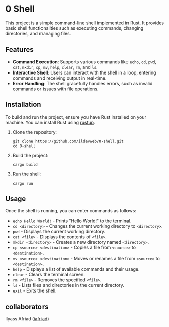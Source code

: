 # 0 Shell

This project is a simple command-line shell implemented in Rust. It provides basic shell functionalities such as executing commands, changing directories, and managing files.

## Features

- **Command Execution**: Supports various commands like `echo`, `cd`, `pwd`, `cat`, `mkdir`, `cp`, `mv`, `help`, `clear`, `rm`, and `ls`.
- **Interactive Shell**: Users can interact with the shell in a loop, entering commands and receiving output in real-time.
- **Error Handling**: The shell gracefully handles errors, such as invalid commands or issues with file operations.

## Installation

To build and run the project, ensure you have Rust installed on your machine. You can install Rust using [rustup](https://rustup.rs/).

1. Clone the repository:
   ```
   git clone https://github.com/ildevweb/0-shell.git
   cd 0-shell
   ```

2. Build the project:
   ```
   cargo build
   ```

3. Run the shell:
   ```
   cargo run
   ```

## Usage

Once the shell is running, you can enter commands as follows:

- `echo Hello World!` - Prints "Hello World!" to the terminal.
- `cd <directory>` - Changes the current working directory to `<directory>`.
- `pwd` - Displays the current working directory.
- `cat <file>` - Displays the contents of `<file>`.
- `mkdir <directory>` - Creates a new directory named `<directory>`.
- `cp <source> <destination>` - Copies a file from `<source>` to `<destination>`.
- `mv <source> <destination>` - Moves or renames a file from `<source>` to `<destination>`.
- `help` - Displays a list of available commands and their usage.
- `clear` - Clears the terminal screen.
- `rm <file>` - Removes the specified `<file>`.
- `ls` - Lists files and directories in the current directory.
- `exit` - Exits the shell.

## collaborators

Ilyass Afriad ([iafriad](https://github.com/ildevweb/0-shell.git))
